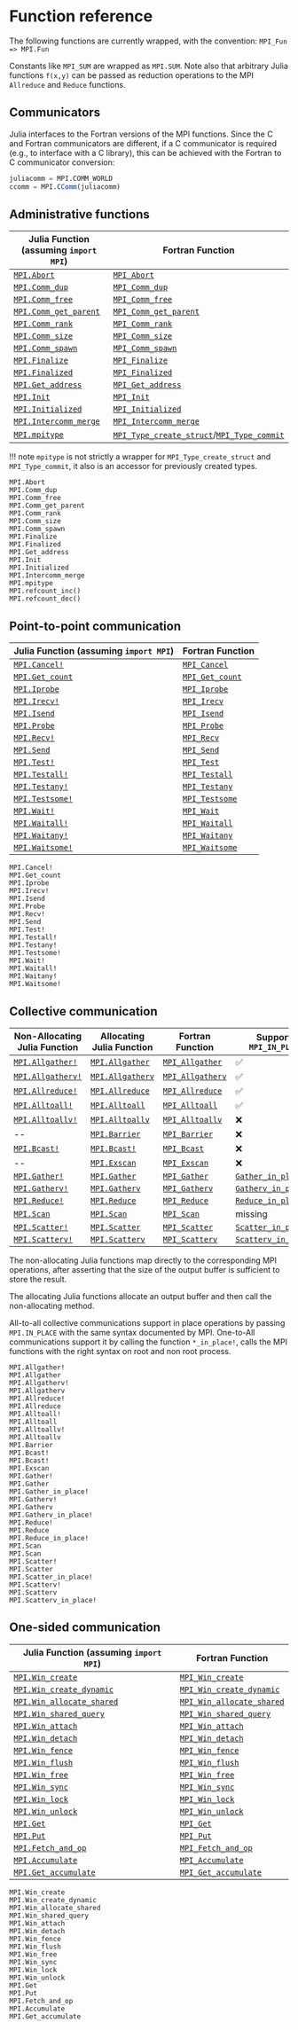 # Function reference

The following functions are currently wrapped, with the convention: `MPI_Fun => MPI.Fun`

Constants like `MPI_SUM` are wrapped as `MPI.SUM`.   Note also that
arbitrary Julia functions `f(x,y)` can be passed as reduction operations
to the MPI `Allreduce` and `Reduce` functions.

## Communicators
Julia interfaces to the Fortran versions of the MPI functions. Since the C and
Fortran communicators are different, if a C communicator is required (e.g., to
interface with a C library), this can be achieved with the Fortran to C
communicator conversion:

```julia
juliacomm = MPI.COMM_WORLD
ccomm = MPI.CComm(juliacomm)
```

## Administrative functions

Julia Function (assuming `import MPI`) | Fortran Function
---------------------------------------|--------------------------------------------------------
 [`MPI.Abort`](@ref)                   | [`MPI_Abort`](https://www.open-mpi.org/doc/v1.10/man3/MPI_Abort.3.php)
 [`MPI.Comm_dup`](@ref)                | [`MPI_Comm_dup`](https://www.open-mpi.org/doc/v1.10/man3/MPI_Comm_dup.3.php)
 [`MPI.Comm_free`](@ref)               | [`MPI_Comm_free`](https://www.open-mpi.org/doc/v1.10/man3/MPI_Comm_free.3.php)
 [`MPI.Comm_get_parent`](@ref)         | [`MPI_Comm_get_parent`](https://www.open-mpi.org/doc/v3.0/man3/MPI_Comm_get_parent.3.php)
 [`MPI.Comm_rank`](@ref)               | [`MPI_Comm_rank`](https://www.open-mpi.org/doc/v1.10/man3/MPI_Comm_rank.3.php)
 [`MPI.Comm_size`](@ref)               | [`MPI_Comm_size`](https://www.open-mpi.org/doc/v1.10/man3/MPI_Comm_size.3.php)
 [`MPI.Comm_spawn`](@ref)              | [`MPI_Comm_spawn`](https://www.open-mpi.org/doc/v3.0/man3/MPI_Comm_spawn.3.php)
 [`MPI.Finalize`](@ref)                | [`MPI_Finalize`](https://www.open-mpi.org/doc/v1.10/man3/MPI_Finalize.3.php)
 [`MPI.Finalized`](@ref)               | [`MPI_Finalized`](https://www.open-mpi.org/doc/v1.10/man3/MPI_Finalized.3.php)
 [`MPI.Get_address`](@ref)             | [`MPI_Get_address`](https://www.open-mpi.org/doc/v3.0/man3/MPI_Get_address.3.php)
 [`MPI.Init`](@ref)                    | [`MPI_Init`](https://www.open-mpi.org/doc/v1.10/man3/MPI_Init.3.php)
 [`MPI.Initialized`](@ref)             | [`MPI_Initialized`](https://www.open-mpi.org/doc/v1.10/man3/MPI_Initialized.3.php)
 [`MPI.Intercomm_merge`](@ref)         | [`MPI_Intercomm_merge`](https://www.open-mpi.org/doc/v3.0/man3/MPI_Intercomm_merge.3.php)
 [`MPI.mpitype`](@ref)                 | [`MPI_Type_create_struct`](https://www.open-mpi.org/doc/v1.10/man3/MPI_Type_create_struct.3.php)/[`MPI_Type_commit`](https://www.open-mpi.org/doc/v1.10/man3/MPI_Type_commit.3.php)

!!! note
    `mpitype` is not strictly a wrapper for
    `MPI_Type_create_struct` and `MPI_Type_commit`, it also is an accessor for
    previously created types.


```@docs
MPI.Abort
MPI.Comm_dup
MPI.Comm_free
MPI.Comm_get_parent
MPI.Comm_rank
MPI.Comm_size
MPI.Comm_spawn
MPI.Finalize
MPI.Finalized
MPI.Get_address
MPI.Init
MPI.Initialized
MPI.Intercomm_merge
MPI.mpitype
MPI.refcount_inc()
MPI.refcount_dec()
```

## Point-to-point communication

Julia Function (assuming `import MPI`) | Fortran Function
---------------------------------------|--------------------------------------------------------
 [`MPI.Cancel!`](@ref)                 | [`MPI_Cancel`](https://www.open-mpi.org/doc/v1.10/man3/MPI_Cancel.3.php)
 [`MPI.Get_count`](@ref)               | [`MPI_Get_count`](https://www.open-mpi.org/doc/v1.10/man3/MPI_Get_count.3.php)
 [`MPI.Iprobe`](@ref)                  | [`MPI_Iprobe`](https://www.open-mpi.org/doc/v1.10/man3/MPI_Iprobe.3.php)
 [`MPI.Irecv!`](@ref)                  | [`MPI_Irecv`](https://www.open-mpi.org/doc/v1.10/man3/MPI_Irecv.3.php)
 [`MPI.Isend`](@ref)                   | [`MPI_Isend`](https://www.open-mpi.org/doc/v1.10/man3/MPI_Isend.3.php)
 [`MPI.Probe`](@ref)                   | [`MPI_Probe`](https://www.open-mpi.org/doc/v1.10/man3/MPI_Probe.3.php)
 [`MPI.Recv!`](@ref)                   | [`MPI_Recv`](https://www.open-mpi.org/doc/v1.10/man3/MPI_Recv.3.php)
 [`MPI.Send`](@ref)                    | [`MPI_Send`](https://www.open-mpi.org/doc/v1.10/man3/MPI_Send.3.php)
 [`MPI.Test!`](@ref)                   | [`MPI_Test`](https://www.open-mpi.org/doc/v1.10/man3/MPI_Test.3.php)
 [`MPI.Testall!`](@ref)                | [`MPI_Testall`](https://www.open-mpi.org/doc/v1.10/man3/MPI_Testall.3.php)
 [`MPI.Testany!`](@ref)                | [`MPI_Testany`](https://www.open-mpi.org/doc/v1.10/man3/MPI_Testany.3.php)
 [`MPI.Testsome!`](@ref)               | [`MPI_Testsome`](https://www.open-mpi.org/doc/v1.10/man3/MPI_Testsome.3.php)
 [`MPI.Wait!`](@ref)                   | [`MPI_Wait`](https://www.open-mpi.org/doc/v1.10/man3/MPI_Wait.3.php)
 [`MPI.Waitall!`](@ref)                | [`MPI_Waitall`](https://www.open-mpi.org/doc/v1.10/man3/MPI_Waitall.3.php)
 [`MPI.Waitany!`](@ref)                | [`MPI_Waitany`](https://www.open-mpi.org/doc/v1.10/man3/MPI_Waitany.3.php)
 [`MPI.Waitsome!`](@ref)               | [`MPI_Waitsome`](https://www.open-mpi.org/doc/v1.10/man3/MPI_Waitsome.3.php)

```@docs
MPI.Cancel!
MPI.Get_count
MPI.Iprobe
MPI.Irecv!
MPI.Isend
MPI.Probe
MPI.Recv!
MPI.Send
MPI.Test!
MPI.Testall!
MPI.Testany!
MPI.Testsome!
MPI.Wait!
MPI.Waitall!
MPI.Waitany!
MPI.Waitsome!
```

## Collective communication

 Non-Allocating Julia Function         |Allocating Julia Function              | Fortran Function                                                                  | Supports `MPI_IN_PLACE`
 --------------------------------------|---------------------------------------|-----------------------------------------------------------------------------------|-----------
 [`MPI.Allgather!`](@ref)              | [`MPI.Allgather`](@ref)               | [`MPI_Allgather`](https://www.open-mpi.org/doc/v1.10/man3/MPI_Allgather.3.php)    | ✅
 [`MPI.Allgatherv!`](@ref)             | [`MPI.Allgatherv`](@ref)              | [`MPI_Allgatherv`](https://www.open-mpi.org/doc/v1.10/man3/MPI_Allgatherv.3.php)  | ✅
 [`MPI.Allreduce!`](@ref)              | [`MPI.Allreduce`](@ref)               | [`MPI_Allreduce`](https://www.open-mpi.org/doc/v1.10/man3/MPI_Allreduce.3.php)    | ✅
 [`MPI.Alltoall!`](@ref)               | [`MPI.Alltoall`](@ref)                | [`MPI_Alltoall`](https://www.open-mpi.org/doc/v1.10/man3/MPI_Alltoall.3.php)      | ✅
 [`MPI.Alltoallv!`](@ref)              | [`MPI.Alltoallv`](@ref)               | [`MPI_Alltoallv`](https://www.open-mpi.org/doc/v1.10/man3/MPI_Alltoallv.3.php)    | ❌
 --                                    | [`MPI.Barrier`](@ref)                 | [`MPI_Barrier`](https://www.open-mpi.org/doc/v1.10/man3/MPI_Barrier.3.php)        | ❌
 [`MPI.Bcast!`](@ref)                  | [`MPI.Bcast!`](@ref)                  | [`MPI_Bcast`](https://www.open-mpi.org/doc/v1.10/man3/MPI_Bcast.3.php)            | ❌
 --                                    | [`MPI.Exscan`](@ref)                  | [`MPI_Exscan`](https://www.open-mpi.org/doc/v1.10/man3/MPI_Exscan.3.php)          | ❌
 [`MPI.Gather!`](@ref)                 | [`MPI.Gather`](@ref)                  | [`MPI_Gather`](https://www.open-mpi.org/doc/v1.10/man3/MPI_Gather.3.php)          | [`Gather_in_place!`](@ref)
 [`MPI.Gatherv!`](@ref)                | [`MPI.Gatherv`](@ref)                 | [`MPI_Gatherv`](https://www.open-mpi.org/doc/v1.10/man3/MPI_Gatherv.3.php)        | [`Gatherv_in_place!`](@ref)
 [`MPI.Reduce!`](@ref)                 | [`MPI.Reduce`](@ref)                  | [`MPI_Reduce`](https://www.open-mpi.org/doc/v1.10/man3/MPI_Reduce.3.php)          | [`Reduce_in_place!`](@ref)
 [`MPI.Scan`](@ref)                    | [`MPI.Scan`](@ref)                    | [`MPI_Scan`](https://www.open-mpi.org/doc/v1.10/man3/MPI_Scan.3.php)              | missing
 [`MPI.Scatter!`](@ref)                | [`MPI.Scatter`](@ref)                 | [`MPI_Scatter`](https://www.open-mpi.org/doc/v1.10/man3/MPI_Scatter.3.php)        | [`Scatter_in_place!`](@ref)
 [`MPI.Scatterv!`](@ref)               | [`MPI.Scatterv`](@ref)                | [`MPI_Scatterv`](https://www.open-mpi.org/doc/v1.10/man3/MPI_Scatterv.3.php)      | [`Scatterv_in_place!`](@ref)

The non-allocating Julia functions map directly to the corresponding MPI operations, after asserting that the size of the output buffer is sufficient to store the result.

The allocating Julia functions allocate an output buffer and then call the non-allocating method.

All-to-all collective communications support in place operations by passing
`MPI.IN_PLACE` with the same syntax documented by MPI.
One-to-All communications support it by calling the function `*_in_place!`, calls the MPI functions with the right syntax on root and non root process.


```@docs
MPI.Allgather!
MPI.Allgather
MPI.Allgatherv!
MPI.Allgatherv
MPI.Allreduce!
MPI.Allreduce
MPI.Alltoall!
MPI.Alltoall
MPI.Alltoallv!
MPI.Alltoallv
MPI.Barrier
MPI.Bcast!
MPI.Bcast!
MPI.Exscan
MPI.Gather!
MPI.Gather
MPI.Gather_in_place!
MPI.Gatherv!
MPI.Gatherv
MPI.Gatherv_in_place!
MPI.Reduce!
MPI.Reduce
MPI.Reduce_in_place!
MPI.Scan
MPI.Scan
MPI.Scatter!
MPI.Scatter
MPI.Scatter_in_place!
MPI.Scatterv!
MPI.Scatterv
MPI.Scatterv_in_place!
```

## One-sided communication

Julia Function (assuming `import MPI`) | Fortran Function
---------------------------------------|--------------------------------------------------------
 [`MPI.Win_create`](@ref)              | [`MPI_Win_create`](https://www.open-mpi.org/doc/v3.0/man3/MPI_Win_create.3.php)
 [`MPI.Win_create_dynamic`](@ref)      | [`MPI_Win_create_dynamic`](https://www.open-mpi.org/doc/v3.0/man3/MPI_Win_create_dynamic.3.php)
 [`MPI.Win_allocate_shared`](@ref)     | [`MPI_Win_allocate_shared`](https://www.open-mpi.org/doc/v3.0/man3/MPI_Win_allocate_shared.3.php)
 [`MPI.Win_shared_query`](@ref)        | [`MPI_Win_shared_query`](https://www.open-mpi.org/doc/v3.0/man3/MPI_Win_shared_query.3.php)
 [`MPI.Win_attach`](@ref)              | [`MPI_Win_attach`](https://www.open-mpi.org/doc/v3.0/man3/MPI_Win_attach.3.php)
 [`MPI.Win_detach`](@ref)              | [`MPI_Win_detach`](https://www.open-mpi.org/doc/v3.0/man3/MPI_Win_detach.3.php)
 [`MPI.Win_fence`](@ref)               | [`MPI_Win_fence`](https://www.open-mpi.org/doc/v3.0/man3/MPI_Win_fence.3.php)
 [`MPI.Win_flush`](@ref)               | [`MPI_Win_flush`](https://www.open-mpi.org/doc/v3.0/man3/MPI_Win_flush.3.php)
 [`MPI.Win_free`](@ref)                | [`MPI_Win_free`](https://www.open-mpi.org/doc/v3.0/man3/MPI_Win_free.3.php)
 [`MPI.Win_sync`](@ref)                | [`MPI_Win_sync`](https://www.open-mpi.org/doc/v3.0/man3/MPI_Win_sync.3.php)
 [`MPI.Win_lock`](@ref)                | [`MPI_Win_lock`](https://www.open-mpi.org/doc/v3.0/man3/MPI_Win_lock.3.php)
 [`MPI.Win_unlock`](@ref)              | [`MPI_Win_unlock`](https://www.open-mpi.org/doc/v3.0/man3/MPI_Win_unlock.3.php)
 [`MPI.Get`](@ref)                     | [`MPI_Get`](https://www.open-mpi.org/doc/v3.0/man3/MPI_Get.3.php)
 [`MPI.Put`](@ref)                     | [`MPI_Put`](https://www.open-mpi.org/doc/v3.0/man3/MPI_Put.3.php)
 [`MPI.Fetch_and_op`](@ref)            | [`MPI_Fetch_and_op`](https://www.open-mpi.org/doc/v3.0/man3/MPI_Fetch_and_op.3.php)
 [`MPI.Accumulate`](@ref)              | [`MPI_Accumulate`](https://www.open-mpi.org/doc/v3.0/man3/MPI_Accumulate.3.php)
 [`MPI.Get_accumulate`](@ref)          | [`MPI_Get_accumulate`](https://www.open-mpi.org/doc/v3.0/man3/MPI_Get_accumulate.3.php)


```@docs
MPI.Win_create
MPI.Win_create_dynamic
MPI.Win_allocate_shared
MPI.Win_shared_query
MPI.Win_attach
MPI.Win_detach
MPI.Win_fence
MPI.Win_flush
MPI.Win_free
MPI.Win_sync
MPI.Win_lock
MPI.Win_unlock
MPI.Get
MPI.Put
MPI.Fetch_and_op
MPI.Accumulate
MPI.Get_accumulate
```